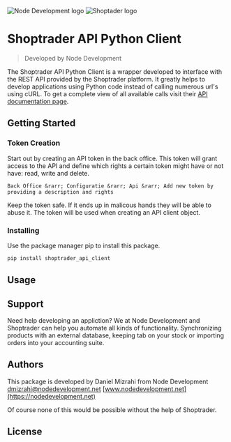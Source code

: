 ![Node Development logo](https://nodedevelopment.net/wp-content/uploads/2017/04/Node-Development-logo.png) ![Shoptader logo](https://www.myparcel.nl/app/uploads/2019/08/Logo_Shoptrader-180x0-c-default.png)
# Shoptrader API Python Client
> Developed by Node Development

The Shoptrader API Python Client is a wrapper developed to interface with the REST API provided by the Shoptrader platform. It greatly helps to develop applications using Python code instead of calling numerous url's using cURL. To get a complete view of all available calls visit their [API documentation page](http://apidocs.shoptrader.com/).

## Getting Started

### Token Creation
Start out by creating an API token in the back office. This token will grant access to the API and define which rights a certain token might have or not have: read, write and delete.

```
Back Office &rarr; Configuratie &rarr; Api &rarr; Add new token by providing a description and rights
```

Keep the token safe. If it ends up in malicous hands they will be able to abuse it. The token will be used when creating an API client object.

### Installing

Use the package manager pip to install this package.
```bash
pip install shoptrader_api_client
```

## Usage

## Support
Need help developing an appliction? We at Node Development and Shoptrader can help you automate all kinds of functionality. Synchronizing products with an external database, keeping tab on your stock or importing orders into your accounting suite.

## Authors
This package is developed by Daniel Mizrahi from Node Development
[dmizrahi@nodedevelopment.net](mailto:dmizrahi@nodedevelopment.net)
[www.nodedevelopment.net](https://nodedevelopment.net)

Of course none of this would be possible without the help of Shoptrader.

## License
